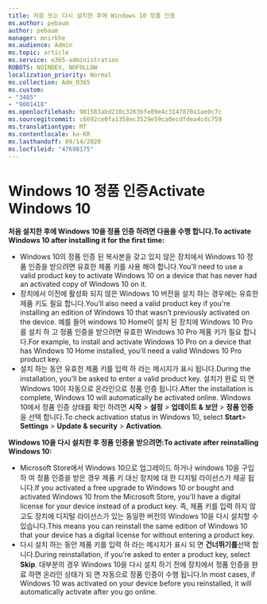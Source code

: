 ```yaml
---
title: 처음 또는 다시 설치한 후에 Windows 10 정품 인증
ms.author: pebaum
author: pebaum
manager: mnirkhe
ms.audience: Admin
ms.topic: article
ms.service: o365-administration
ROBOTS: NOINDEX, NOFOLLOW
localization_priority: Normal
ms.collection: Adm_O365
ms.custom:
- "3485"
- "9001418"
ms.openlocfilehash: 981583abd210c3263bfe09e4c3147870a1ae0c7c
ms.sourcegitcommit: c6692ce0fa1358ec3529e59ca0ecdfdea4cdc759
ms.translationtype: MT
ms.contentlocale: ko-KR
ms.lasthandoff: 09/14/2020
ms.locfileid: "47698175"
---
```

# <a name="activate-windows-10"></a><span data-ttu-id="b8b07-102">Windows 10 정품 인증</span><span class="sxs-lookup"><span data-stu-id="b8b07-102">Activate Windows 10</span></span>

<span data-ttu-id="b8b07-103">**처음 설치한 후에 Windows 10을 정품 인증 하려면 다음을 수행 합니다.**</span><span class="sxs-lookup"><span data-stu-id="b8b07-103">**To activate Windows 10 after installing it for the first time:**</span></span>

- <span data-ttu-id="b8b07-104">Windows 10의 정품 인증 된 복사본을 갖고 있지 않은 장치에서 Windows 10 정품 인증을 받으려면 유효한 제품 키를 사용 해야 합니다.</span><span class="sxs-lookup"><span data-stu-id="b8b07-104">You’ll need to use a valid product key to activate Windows 10 on a device that has never had an activated copy of Windows 10 on it.</span></span>
- <span data-ttu-id="b8b07-105">장치에서 이전에 활성화 되지 않은 Windows 10 버전을 설치 하는 경우에는 유효한 제품 키도 필요 합니다.</span><span class="sxs-lookup"><span data-stu-id="b8b07-105">You’ll also need a valid product key if you're installing an edition of Windows 10 that wasn’t previously activated on the device.</span></span> <span data-ttu-id="b8b07-106">예를 들어 windows 10 Home이 설치 된 장치에 Windows 10 Pro를 설치 하 고 정품 인증을 받으려면 유효한 Windows 10 Pro 제품 키가 필요 합니다.</span><span class="sxs-lookup"><span data-stu-id="b8b07-106">For example, to install and activate Windows 10 Pro on a device that has Windows 10 Home installed, you'll need a valid Windows 10 Pro product key.</span></span>
- <span data-ttu-id="b8b07-107">설치 하는 동안 유효한 제품 키를 입력 하 라는 메시지가 표시 됩니다.</span><span class="sxs-lookup"><span data-stu-id="b8b07-107">During the installation, you’ll be asked to enter a valid product key.</span></span> <span data-ttu-id="b8b07-108">설치가 완료 되 면 Windows 10이 자동으로 온라인으로 정품 인증 됩니다.</span><span class="sxs-lookup"><span data-stu-id="b8b07-108">After the installation is complete, Windows 10 will automatically be activated online.</span></span> <span data-ttu-id="b8b07-109">Windows 10에서 정품 인증 상태를 확인 하려면 **시작** >  **설정**  >  **업데이트 & 보안**  >  **정품 인증**을 선택 합니다.</span><span class="sxs-lookup"><span data-stu-id="b8b07-109">To check activation status in Windows 10, select **Start**> **Settings** > **Update & security** > **Activation**.</span></span>

<span data-ttu-id="b8b07-110">**Windows 10을 다시 설치한 후 정품 인증을 받으려면:**</span><span class="sxs-lookup"><span data-stu-id="b8b07-110">**To activate after reinstalling Windows 10:**</span></span>

- <span data-ttu-id="b8b07-111">Microsoft Store에서 Windows 10으로 업그레이드 하거나 windows 10을 구입 하 여 정품 인증을 받은 경우 제품 키 대신 장치에 대 한 디지털 라이선스가 제공 됩니다.</span><span class="sxs-lookup"><span data-stu-id="b8b07-111">If you activated a free upgrade to Windows 10 or bought and activated Windows 10 from the Microsoft Store, you'll have a digital license for your device instead of a product key.</span></span> <span data-ttu-id="b8b07-112">즉, 제품 키를 입력 하지 않고도 장치에 디지털 라이선스가 있는 동일한 버전의 Windows 10을 다시 설치할 수 있습니다.</span><span class="sxs-lookup"><span data-stu-id="b8b07-112">This means you can reinstall the same edition of Windows 10 that your device has a digital license for without entering a product key.</span></span>
- <span data-ttu-id="b8b07-113">다시 설치 하는 동안 제품 키를 입력 하 라는 메시지가 표시 되 면 **건너뛰기를**선택 합니다.</span><span class="sxs-lookup"><span data-stu-id="b8b07-113">During reinstallation, if you’re asked to enter a product key, select **Skip**.</span></span> <span data-ttu-id="b8b07-114">대부분의 경우 Windows 10을 다시 설치 하기 전에 장치에서 정품 인증을 완료 하면 온라인 상태가 되 면 자동으로 정품 인증이 수행 됩니다.</span><span class="sxs-lookup"><span data-stu-id="b8b07-114">In most cases, if Windows 10 was activated on your device before you reinstalled, it will automatically activate after you go online.</span></span>
